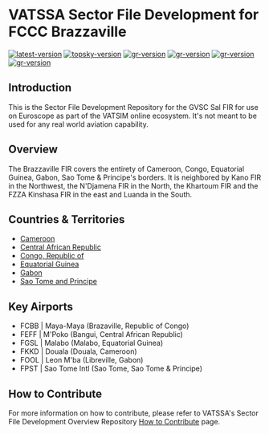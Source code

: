 # VATSSA Sector File Development for FCCC Brazzaville

[![latest-version](https://img.shields.io/github/v/release/VATSIM-SSA/sectorfile-gvsc?include_prereleases)](https://github.com/vatssa/sectorfile-gvsc/releases) [![topsky-version](https://img.shields.io/badge/TopSky-2.4.1-blue.svg)](https://forum.vatsim-scandinavia.org/t/topsky)
[![gr-version](https://img.shields.io/badge/Ground%20Radar-1.5-blue.svg)](https://forum.vatsim-scandinavia.org/t/ground-radar) [![gr-version](https://img.shields.io/badge/PushbackFlorian-1.1.0-blue.svg)](https://github.com/MorpheusXAUT/PushbackFlorian) [![gr-version](https://img.shields.io/badge/vCH-0.8.4-blue.svg)](https://github.com/DrFreas/VCH) [![gr-version](https://img.shields.io/badge/vFPC-2.1.1-blue.svg)](https://github.com/hpeter2/VFPC)

## Introduction

This is the Sector File Development Repository for the GVSC Sal FIR for use on Euroscope as part of the VATSIM online ecosystem. It's not meant to be used for any real world aviation capability.

## Overview

The Brazzaville FIR covers the entirety of Cameroon, Congo, Equatorial Guinea, Gabon, Sao Tome & Principe's borders. It is neighbored by Kano FIR in the Northwest, the N'Djamena FIR in the North, the Khartoum FIR and the FZZA Kinshasa FIR in the east and Luanda in the South.

## Countries & Territories

- [Cameroon](https://eaip.vatssa.com/cameroon)
- [Central African Republic]()
- [Congo, Republic of](https://eaip.vatssa.com/congo_republic)
- [Equatorial Guinea](https://eaip.vatssa.com/equatorial_guinea)
- [Gabon](https://eaip.vatssa.com/gabon)
- [Sao Tome and Principe](https://eaip.vatssa.com/sao_tome_principe)

## Key Airports

- FCBB | Maya-Maya (Brazaville, Republic of Congo)
- FEFF | M'Poko (Bangui, Central African Republic)
- FGSL | Malabo (Malabo, Equatorial Guinea)
- FKKD | Douala (Douala, Cameroon)
- FOOL | Leon M'ba (Libreville, Gabon)
- FPST | Sao Tome Intl (Sao Tome, Sao Tome & Principe)

## How to Contribute

For more information on how to contribute, please refer to VATSSA's Sector File Development Overview Repository [How to Contribute](https://github.com/VATSIM-SSA/sectorfile-overview/wiki/How-to-Contribute) page.
